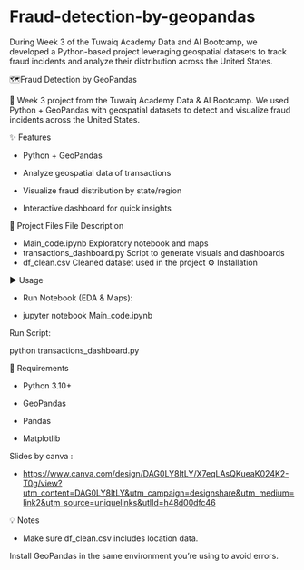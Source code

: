# Fraud-detection-by-geopandas
During Week 3 of the Tuwaiq Academy Data and AI Bootcamp, we developed a Python-based project leveraging geospatial datasets to track fraud incidents and analyze their distribution across the United States.

🗺️Fraud Detection by GeoPandas

🚀 Week 3 project from the Tuwaiq Academy Data & AI Bootcamp.
We used Python + GeoPandas with geospatial datasets to detect and visualize fraud incidents across the United States.

✨ Features

 -  Python + GeoPandas

 -  Analyze geospatial data of transactions

 -  Visualize fraud distribution by state/region

 -  Interactive dashboard for quick insights

📁 Project Files
File	Description
 - Main_code.ipynb	Exploratory notebook and maps
 - transactions_dashboard.py	Script to generate visuals and dashboards
 - df_clean.csv	Cleaned dataset used in the project
⚙️ Installation

▶️ Usage

 - Run Notebook (EDA & Maps):

 - jupyter notebook Main_code.ipynb

Run Script:

python transactions_dashboard.py

📝 Requirements

 - Python 3.10+

 - GeoPandas

 - Pandas

 - Matplotlib

Slides by canva :
- https://www.canva.com/design/DAG0LY8ItLY/X7eqLAsQKueaK024K2-T0g/view?utm_content=DAG0LY8ItLY&utm_campaign=designshare&utm_medium=link2&utm_source=uniquelinks&utlId=h48d00dfc46

💡 Notes

 - Make sure df_clean.csv includes location data.

Install GeoPandas in the same environment you’re using to avoid errors.
